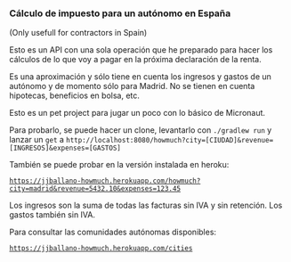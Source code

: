 ### Cálculo de impuesto para un autónomo en España
(Only usefull for contractors in Spain)

Esto es un API con una sola operación que he preparado para hacer los cálculos de lo que voy a pagar en la próxima declaración de la renta.

Es una aproximación y sólo tiene en cuenta los ingresos y gastos de un autónomo y de momento sólo para Madrid. No se tienen en cuenta hipotecas, beneficios en bolsa, etc.


Esto es un pet project para jugar un poco con lo básico de Micronaut.

Para probarlo, se puede hacer un clone, levantarlo con <code>./gradlew run</code> y lanzar un <code>get</code> a <code>http://localhost:8080/howmuch?city=[CIUDAD]&revenue=[INGRESOS]&expenses=[GASTOS]</code>

También se puede probar en la versión instalada en heroku:

<code>https://jjballano-howmuch.herokuapp.com/howmuch?city=madrid&revenue=5432.10&expenses=123.45</code>

Los ingresos son la suma de todas las facturas sin IVA y sin retención. Los gastos también sin IVA.

Para consultar las comunidades autónomas disponibles:

<code>https://jjballano-howmuch.herokuapp.com/cities</code>


